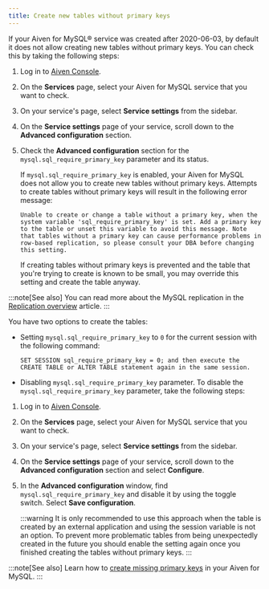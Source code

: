 ```yaml
---
title: Create new tables without primary keys
---
```


If your Aiven for MySQL® service was created after 2020-06-03, by
default it does not allow creating new tables without primary keys. You
can check this by taking the following steps:

1.  Log in to [Aiven Console](https://console.aiven.io/).

2.  On the **Services** page, select your Aiven for MySQL service that
    you want to check.

3.  On your service's page, select **Service settings** from the
    sidebar.

4.  On the **Service settings** page of your service, scroll down to the
    **Advanced configuration** section.

5.  Check the **Advanced configuration** section for the
    `mysql.sql_require_primary_key` parameter and its status.

    If `mysql.sql_require_primary_key` is enabled, your Aiven for MySQL
    does not allow you to create new tables without primary keys.
    Attempts to create tables without primary keys will result in the
    following error message:

    ```
    Unable to create or change a table without a primary key, when the system variable 'sql_require_primary_key' is set. Add a primary key to the table or unset this variable to avoid this message. Note that tables without a primary key can cause performance problems in row-based replication, so please consult your DBA before changing this setting.
    ```

    If creating tables without primary keys is prevented and the table
    that you're trying to create is known to be small, you may override
    this setting and create the table anyway.

:::note[See also]
You can read more about the MySQL replication in the
[Replication overview](/docs/products/mysql/concepts/mysql-replication#myslq-replication-overview) article.
:::

You have two options to create the tables:

-   Setting `mysql.sql_require_primary_key` to `0` for the current
    session with the following command:

    ``` shell
    SET SESSION sql_require_primary_key = 0; and then execute the CREATE TABLE or ALTER TABLE statement again in the same session.
    ```

-   Disabling `mysql.sql_require_primary_key` parameter. To disable the
    `mysql.sql_require_primary_key` parameter, take the following steps:

1.  Log in to [Aiven Console](https://console.aiven.io/).

2.  On the **Services** page, select your Aiven for MySQL service that
    you want to check.

3.  On your service's page, select **Service settings** from the
    sidebar.

4.  On the **Service settings** page of your service, scroll down to the
    **Advanced configuration** section and select **Configure**.

5.  In the **Advanced configuration** window, find
    `mysql.sql_require_primary_key` and disable it by using the toggle
    switch. Select **Save configuration**.

    :::warning
    It is only recommended to use this approach when the table is
    created by an external application and using the session variable is
    not an option. To prevent more problematic tables from being
    unexpectedly created in the future you should enable the setting
    again once you finished creating the tables without primary keys.
    :::

:::note[See also]
Learn how to
[create missing primary keys](/docs/products/mysql/howto/create-missing-primary-keys) in your Aiven for MySQL.
:::
